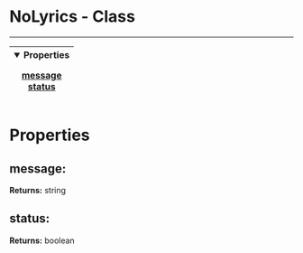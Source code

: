 <!-- This file is generated by a script. Do not edit directly -->
# NoLyrics - Class


---
| <details open><summary>Properties</summary><p>[message](#message)<br>[status](#status)</p></details> |
| --- |



 # Properties


## message:


**Returns:**
<span class="flex_return">string</span>
## status:


**Returns:**
<span class="flex_return">boolean</span>